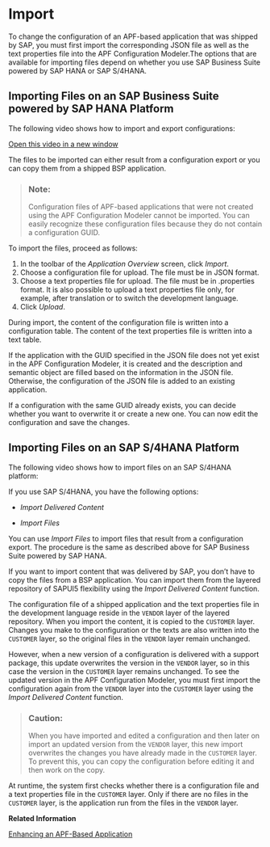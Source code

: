 <!-- loio6528aa8787c94993a971697025cc4290 -->

# Import

To change the configuration of an APF-based application that was shipped by SAP, you must first import the corresponding JSON file as well as the text properties file into the APF Configuration Modeler.The options that are available for importing files depend on whether you use SAP Business Suite powered by SAP HANA or SAP S/4HANA.



## Importing Files on an SAP Business Suite powered by SAP HANA Platform

The following video shows how to import and export configurations:

  

 [Open this video in a new window](https://www.kaltura.com/p/1921661/sp/192166100/embedIframeJs/uiconf_id/37285991/partner_id/1921661?iframeembed=true&playerId=kaltura_player&entry_id=1_umaqoyme) 

The files to be imported can either result from a configuration export or you can copy them from a shipped BSP application.

> ### Note:  
> Configuration files of APF-based applications that were not created using the APF Configuration Modeler cannot be imported. You can easily recognize these configuration files because they do not contain a configuration GUID.

To import the files, proceed as follows:

1.  In the toolbar of the *Application Overview* screen, click *Import*.
2.  Choose a configuration file for upload. The file must be in JSON format.
3.  Choose a text properties file for upload. The file must be in .properties format. It is also possible to upload a text properties file only, for example, after translation or to switch the development language.
4.  Click *Upload*.

During import, the content of the configuration file is written into a configuration table. The content of the text properties file is written into a text table.

If the application with the GUID specified in the JSON file does not yet exist in the APF Configuration Modeler, it is created and the description and semantic object are filled based on the information in the JSON file. Otherwise, the configuration of the JSON file is added to an existing application.

If a configuration with the same GUID already exists, you can decide whether you want to overwrite it or create a new one. You can now edit the configuration and save the changes.



## Importing Files on an SAP S/4HANA Platform

The following video shows how to import files on an SAP S/4HANA platform:



If you use SAP S/4HANA, you have the following options:

-   *Import Delivered Content*

-   *Import Files*


You can use *Import Files* to import files that result from a configuration export. The procedure is the same as described above for SAP Business Suite powered by SAP HANA.

If you want to import content that was delivered by SAP, you don’t have to copy the files from a BSP application. You can import them from the layered repository of SAPUI5 flexibility using the *Import Delivered Content* function.

The configuration file of a shipped application and the text properties file in the development language reside in the `VENDOR` layer of the layered repository. When you import the content, it is copied to the `CUSTOMER` layer. Changes you make to the configuration or the texts are also written into the `CUSTOMER` layer, so the original files in the `VENDOR` layer remain unchanged.

However, when a new version of a configuration is delivered with a support package, this update overwrites the version in the `VENDOR` layer, so in this case the version in the `CUSTOMER` layer remains unchanged. To see the updated version in the APF Configuration Modeler, you must first import the configuration again from the `VENDOR` layer into the `CUSTOMER` layer using the *Import Delivered Content* function.

> ### Caution:  
> When you have imported and edited a configuration and then later on import an updated version from the `VENDOR` layer, this new import overwrites the changes you have already made in the `CUSTOMER` layer. To prevent this, you can copy the configuration before editing it and then work on the copy.

At runtime, the system first checks whether there is a configuration file and a text properties file in the `CUSTOMER` layer. Only if there are no files in the `CUSTOMER` layer, is the application run from the files in the `VENDOR` layer.

**Related Information**  


[Enhancing an APF-Based Application](enhancing-an-apf-based-application-b247999.md "")

